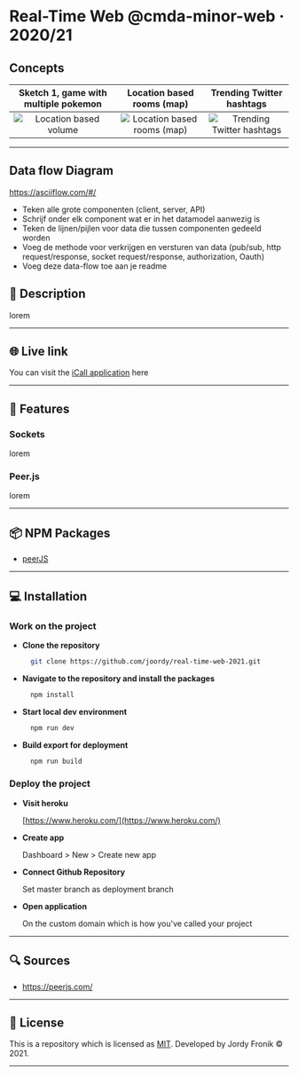 # Real-Time Web @cmda-minor-web · 2020/21

## **Concepts**

|                                              Sketch 1, game with multiple pokemon                                               |                                                      Location based rooms (map)                                                      |                                                      Trending Twitter hashtags                                                      |
| :-----------------------------------------------------------------------------------------------------------------------------: | :----------------------------------------------------------------------------------------------------------------------------------: | :---------------------------------------------------------------------------------------------------------------------------------: |
| ![Location based volume](https://user-images.githubusercontent.com/48051912/114401933-a5e2a280-9ba3-11eb-9f24-d344fb150063.png) | ![Location based rooms (map)](https://user-images.githubusercontent.com/48051912/114401928-a54a0c00-9ba3-11eb-9542-4e321f737c30.png) | ![Trending Twitter hashtags](https://user-images.githubusercontent.com/48051912/114401919-a418df00-9ba3-11eb-96a4-f957322c5011.png) |

<!-- <details style="margin: 1em 0;">
  <summary style="margin: 1em 0;">Location based volume</summary>

![Location based volume](https://user-images.githubusercontent.com/48051912/114401933-a5e2a280-9ba3-11eb-9f24-d344fb150063.png)

</details>

<details style="margin: 1em 0;">
  <summary style="margin: 1em 0;">Location based rooms (map)</summary>

![Location based rooms (map)](https://user-images.githubusercontent.com/48051912/114401928-a54a0c00-9ba3-11eb-9542-4e321f737c30.png)

</details>

<details style="margin: 1em 0;">
  <summary style="margin: 1em 0;">Trending Twitter hashtags</summary>

![Trending Twitter hashtags](https://user-images.githubusercontent.com/48051912/114401919-a418df00-9ba3-11eb-96a4-f957322c5011.png)

</details> -->

<!-- Possible ideas:

- Real time live coder (codepen?)
- Zoom/Skype clone
- Realtime editor
- Realtime order system (food orderning)
  - https://github.com/codersgyan/realtime-pizza-app-node-express-mongo
  - https://www.youtube.com/watch?v=Mor2c9RW1Oo&list=PLXQpH_kZIxTVRmXQN9J0Az76te5mAreLV&index=10
- Game (snake?)
  - https://www.youtube.com/watch?v=0zTY73khJPM
  https://www.youtube.com/watch?v=ppcBIHv_ZPs&t=2217s
- Chat room based on preferences -->

---

## **Data flow Diagram**

https://asciiflow.com/#/

- Teken alle grote componenten (client, server, API)
- Schrijf onder elk component wat er in het datamodel aanwezig is
- Teken de lijnen/pijlen voor data die tussen componenten gedeeld worden
- Voeg de methode voor verkrijgen en versturen van data (pub/sub, http request/response, socket request/response, authorization, Oauth)
- Voeg deze data-flow toe aan je readme

## 🔦 **Description**

lorem

---

## 🌐 **Live link**

You can visit the [iCall application](https://i-call.herokuapp.com/) here

---

## 🚀 **Features**

### **Sockets**

lorem

### **Peer.js**

lorem

---

## 📦 **NPM Packages**

- [peerJS](https://peerjs.com/)

---

## 💻 **Installation**

### **Work on the project**

- **Clone the repository**
  ```bash
    git clone https://github.com/joordy/real-time-web-2021.git
  ```
- **Navigate to the repository and install the packages**
  ```bash
    npm install
  ```
- **Start local dev environment**

  ```bash
    npm run dev
  ```

- **Build export for deployment**
  ```bash
    npm run build
  ```

### **Deploy the project**

- **Visit heroku**

  [https://www.heroku.com/](https://www.heroku.com/)

- **Create app**

  Dashboard > New > Create new app

- **Connect Github Repository**

  Set master branch as deployment branch

- **Open application**

  On the custom domain which is how you've called your project

---

## 🔍 **Sources**

- https://peerjs.com/

---

## 🔐 **License**

This is a repository which is licensed as [MIT](https://github.com/joordy/i-call/blob/master/LICENSE). Developed by Jordy Fronik ©️ 2021.

---

<!-- Here are some hints for your project! -->

<!-- Start out with a title and a description -->

<!-- Add a link to your live demo in Github Pages 🌐-->

<!-- ☝️ replace this description with a description of your own work -->

<!-- replace the code in the /docs folder with your own, so you can showcase your work with GitHub Pages 🌍 -->

<!-- Add a nice image here at the end of the week, showing off your shiny frontend 📸 -->

<!-- Maybe a table of contents here? 📚 -->

<!-- How about a section that describes how to install this project? 🤓 -->

<!-- ...but how does one use this project? What are its features 🤔 -->

<!-- What external data source is featured in your project and what are its properties 🌠 -->

<!-- This would be a good place for your data life cycle ♻️-->

<!-- Maybe a checklist of done stuff and stuff still on your wishlist? ✅ -->

<!-- How about a license here? 📜  -->
